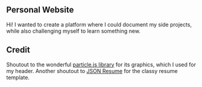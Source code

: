 ## Personal Website
Hi!
I wanted to create a platform where I could document my side projects, while also challenging myself to learn something new. 

## Credit
Shoutout to the wonderful [particle.js library](https://vincentgarreau.com/particles.js/) for its graphics, which I used for my header.
Another shoutout to [JSON Resume](https://jsonresume.org/) for the classy resume template.
